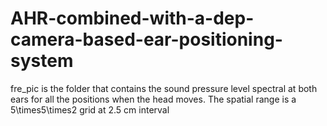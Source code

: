 # AHR-combined-with-a-dep-camera-based-ear-positioning-system

fre_pic is the folder that contains the sound pressure level spectral at both ears for all the positions when the head moves. The spatial range is a 5\times5\times2 grid at 2.5 cm interval
